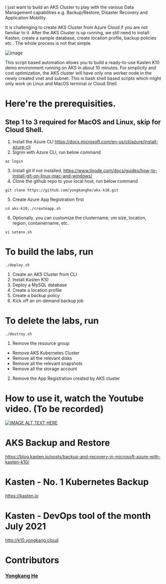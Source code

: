 
I just want to build an AKS Cluster to play with the various Data Management capabilities e.g. Backup/Restore, Disaster Recovery and Application Mobility. 

It is challenging to create AKS Cluster from Azure Cloud if you are not familiar to it. After the AKS Cluster is up running, we still need to install Kasten, create a sample database, create location profile, backup policies etc.. The whole process is not that simple.

![image](https://blog.kasten.io/hs-fs/hubfs/Kasten_January2020/Images/microsoft-azure-with-kasten-k10-intro-blog.png?width=1226&name=microsoft-azure-with-kasten-k10-intro-blog.png)


This script based automation allows you to build a ready-to-use Kasten K10 demo environment running on AKS in about 10 minutes. For simplicity and cost optimization, the AKS cluster will have only one worker node in the newly created vnet and subnet. This is bash shell based scripts which might only work on Linux and MacOS terminal or Cloud Shell. 

# Here're the prerequisities. 
## Step 1 to 3 required for MacOS and Linux, skip for Cloud Shell.
1. Install the Azure CLI https://docs.microsoft.com/en-us/cli/azure/install-azure-cli 
2. Signin with Azure CLI, run below command 
````
az login
````
3. Install git if not installed, https://www.linode.com/docs/guides/how-to-install-git-on-linux-mac-and-windows/
4. Clone the github repo to your local host, run below command
````
git clone https://github.com/yongkanghe/aks-k10.git
````
5. Create Azure App Registration first
````
cd aks-k10;./createapp.sh
````
6. Optionally, you can customize the clustername, vm size, location, region, containername, etc.
````
vi setenv.sh
````
 
# To build the labs, run 
````
./deploy.sh
````
1. Create an AKS Cluster from CLI
2. Install Kasten K10
3. Deploy a MySQL database
4. Create a location profile
5. Create a backup policy
6. Kick off an on-demand backup job

# To delete the labs, run 
````
./destroy.sh
````
1. Remove the resource group
+ Remove AKS Kubernetes Cluster
+ Remove all the relevant disks
+ Remove all the relevant snapshots
+ Remove all the storage account
2. Remove the App Registration created by AKS cluster

# How to use it, watch the Youtube video. (To be recorded)
[![IMAGE ALT TEXT HERE](https://img.youtube.com/vi/6vDEk_9cNaI/0.jpg)](https://www.youtube.com/watch?v=6vDEk_9cNaI)

# AKS Backup and Restore
https://blog.kasten.io/posts/backup-and-recovery-in-microsoft-azure-with-kasten-k10/

# Kasten - No. 1 Kubernetes Backup
https://kasten.io 

# Kasten - DevOps tool of the month July 2021
http://k10.yongkang.cloud

# Contributors

### [Yongkang He](https://github.com/yongkanghe)

